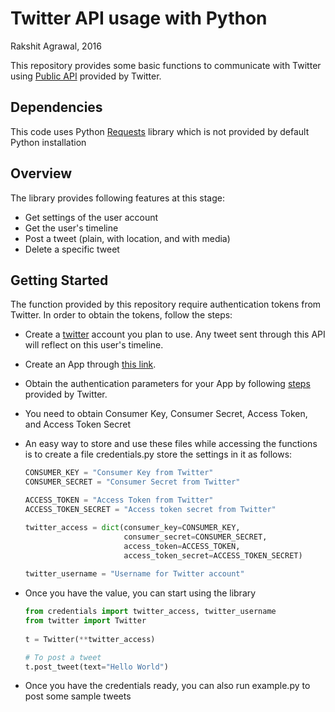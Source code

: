 # Twitter API usage with Python
Rakshit Agrawal, 2016

This repository provides some basic functions to communicate with Twitter using [Public API](https://dev.twitter.com/rest/public) provided by Twitter.

## Dependencies
This code uses Python [Requests](http://docs.python-requests.org/en/master/) library which is not provided by default Python installation 


## Overview

The library provides following features at this stage:

- Get settings of the user account
- Get the user's timeline
- Post a tweet (plain, with location, and with media)
- Delete a specific tweet


## Getting Started

The function provided by this repository require authentication tokens from Twitter. In order to obtain the tokens, follow the steps:

* Create a [twitter](https://twitter.com/) account you plan to use. Any tweet sent through this API will reflect on this user's timeline.
* Create an App through [this link](https://apps.twitter.com/).
* Obtain the authentication parameters for your App by following [steps](https://dev.twitter.com/oauth/overview/application-owner-access-tokens) provided by Twitter. 
* You need to obtain Consumer Key, Consumer Secret, Access Token, and Access Token Secret
* An easy way to store and use these files while accessing the functions is to create a file credentials.py store the settings in it as follows:
    
    ```python
    CONSUMER_KEY = "Consumer Key from Twitter"
    CONSUMER_SECRET = "Consumer Secret from Twitter"
    
    ACCESS_TOKEN = "Access Token from Twitter"
    ACCESS_TOKEN_SECRET = "Access token secret from Twitter"
    
    twitter_access = dict(consumer_key=CONSUMER_KEY,
                          consumer_secret=CONSUMER_SECRET,
                          access_token=ACCESS_TOKEN,
                          access_token_secret=ACCESS_TOKEN_SECRET)
                     
    twitter_username = "Username for Twitter account"
    ```
* Once you have the value, you can start using the library

    ```python
    from credentials import twitter_access, twitter_username
    from twitter import Twitter   
     
    t = Twitter(**twitter_access)
    
    # To post a tweet
    t.post_tweet(text="Hello World")
    
    ```
* Once you have the credentials ready, you can also run example.py to post some sample tweets

